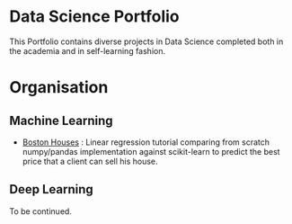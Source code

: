 # Data Science Portfolio
This Portfolio contains diverse projects in Data Science completed both in the academia and in self-learning fashion.

# Organisation

## Machine Learning
- [Boston Houses](https://www.kaggle.com/c/boston-housing/) : Linear regression tutorial comparing from scratch numpy/pandas implementation against scikit-learn to predict the best price that a client can sell his house.

## Deep Learning
To be continued.

